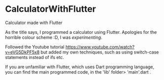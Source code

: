 # CalculatorWithFlutter
Calculator made with Flutter

As the title says, I programmed a calculator using Flutter. Apologies for the horrible colour scheme :D, I was *experimenting*. 

Followed the Youtube tutorial https://www.youtube.com/watch?v=eVG5DkPF5x8 but added my own techniques, such as using switch-case statements instead of ifs etc.

If you are unfamiliar with Flutter, which uses Dart programming language, you can find the main programmed code, in the 'lib' folder> 'main'.dart .
